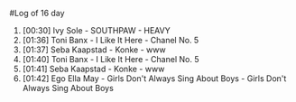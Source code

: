 #Log of 16 day

1. [00:30] Ivy Sole - SOUTHPAW - HEAVY
1. [01:36] Toni Banx - I Like It Here - Chanel No. 5
1. [01:37] Seba Kaapstad - Konke - www
1. [01:40] Toni Banx - I Like It Here - Chanel No. 5
1. [01:41] Seba Kaapstad - Konke - www
1. [01:42] Ego Ella May - Girls Don't Always Sing About Boys - Girls Don't Always Sing About Boys
